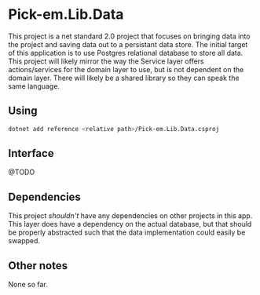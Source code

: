 # Pick-em.Lib.Data

This project is a net standard 2.0 project that focuses on bringing data into the project and saving data out to a persistant data store. The initial target of this application is to use Postgres relational database to store all data. This project will likely mirror the way the Service layer offers actions/services for the domain layer to use, but is not dependent on the domain layer. There will likely be a shared library so they can speak the same language.

## Using

```bash
dotnet add reference <relative path>/Pick-em.Lib.Data.csproj
```

## Interface

@TODO

## Dependencies

This project _shouldn't_ have any dependencies on other projects in this app. This layer does have a dependency on the actual database, but that should be properly abstracted such that the data implementation could easily be swapped.

## Other notes

None so far.